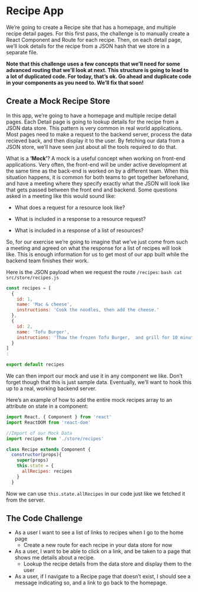 # Recipe App

We’re going to create a Recipe site that has a homepage, and multiple recipe detail pages. For this first pass, the challenge is to manually create a React Component and Route for each recipe. Then, on each detail page, we’ll look details for the recipe from a JSON hash that we store in a separate file.

**Note that this challenge uses a few concepts that we’ll need for some advanced routing that we’ll look at next. This structure is going to lead to a lot of duplicated code. For today, that’s ok. Go ahead and duplicate code in your components as you need to. We’ll fix that soon!**

## Create a Mock Recipe Store

In this app, we’re going to have a homepage and multiple recipe detail pages. Each Detail page is going to lookup details for the recipe from a JSON data store. This pattern is very common in real world applications. Most pages need to make a request to the backend server, process the data recieved back, and then display it to the user. By fetching our data from a JSON store, we’ll have seen just about all the tools required to do that.

What is a **‘Mock’**? A mock is a useful concept when working on front-end applications. Very often, the front-end will be under active development at the same time as the back-end is worked on by a different team. When this situation happens, it is common for both teams to get together beforehand, and have a meeting where they specify exactly what the JSON will look like that gets passed between the front end and backend. Some questions asked in a meeting like this would sound like:

- What does a request for a resource look like?
-  What is included in a response to a resource request?

- What is included in a response of a list of resources?

So, for our exercise we’re going to imagine that we’ve just come from such a meeting and agreed on what the response for a list of recipes will look like. This is enough information for us to get most of our app built while the backend team finishes their work.

Here is the JSON payload when we request the route `/recipes`: `bash cat src/store/recipes.js ` 

```javascript
const recipes = [
  {
    id: 1,
    name: 'Mac & cheese',
    instructions: 'Cook the noodles, then add the cheese.'
  },
  {
    id: 2,
    name: 'Tofu Burger',
    instructions: 'Thaw the frozen Tofu Burger,  and grill for 10 minutes.'
  }
]
:

export default recipes
```

We can then import our mock and use it in any component we like. Don’t forget though that this is just sample data. Eventually, we’ll want to hook this up to a real, working backend server.

Here’s an example of how to add the entire mock recipes array to an attribute on state in a component:

```javascript
import React, { Component } from 'react'
import ReactDOM from 'react-dom'

//Import of our Mock Data
import recipes from './store/recipes'

class Recipe extends Component {
  constructor(props){
    super(props)
    this.state = {
      allRecipes: recipes
    }
  }
```

 Now we can use `this.state.allRecipes` in our code just like we fetched it from the server.

## The Code Challenge

- As a user I want to see a list of links to recipes when I go to the home page
  - Create a new route for each recipe in your data store for now
- As a user, I want to be able to click on a link, and be taken to a page that shows me details about a recipe.
  - Lookup the recipe details from the data store and display them to the user
- As a user, if I navigate to a Recipe page that doesn’t exist, I should see a message indicating so, and a link to go back to the homepage.